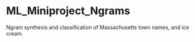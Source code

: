 # ML_Miniproject_Ngrams
Ngram synthesis and classification of Massachusetts town names, and ice cream.
